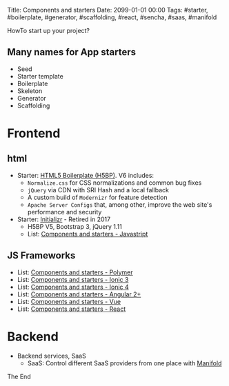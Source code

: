 Title: Components and starters
Date: 2099-01-01 00:00
Tags: #starter, #boilerplate, #generator, #scaffolding, #react, #sencha, #saas, #manifold

HowTo start up your project?

## Many names for App starters

* Seed
* Starter template
* Boilerplate
* Skeleton
* Generator
* Scaffolding

# Frontend

## html

* Starter: [HTML5 Boilerplate (H5BP)](https://html5boilerplate.com/). V6 includes:
  * `Normalize.css` for CSS normalizations and common bug fixes
  * `jQuery` via CDN with SRI Hash and a local fallback
  * A custom build of `Modernizr` for feature detection
  * `Apache Server Configs` that, among other, improve the web site's performance and security
* Starter: [Initializr](http://www.initializr.com/) - Retired in 2017
  * H5BP V5, Bootstrap 3, jQuery 1.11
  * List: [Components and starters - Javastript](https://github.com/rasor/rasor.github.io/blob/pelican/content/2018/ComponentsAndStarters-Js.md)

## JS Frameworks

  * List: [Components and starters - Polymer](https://github.com/rasor/rasor.github.io/blob/pelican/content/2018/ComponentsAndStarters-Polymer.md)
  * List: [Components and starters - Ionic 3](https://github.com/rasor/rasor.github.io/blob/pelican/content/2018/ComponentsAndStarters-Ionic3.md)
  * List: [Components and starters - Ionic 4](https://github.com/rasor/rasor.github.io/blob/pelican/content/2018/ComponentsAndStarters-Ionic4.md)
  * List: [Components and starters - Angular 2+](https://github.com/rasor/rasor.github.io/blob/pelican/content/2018/ComponentsAndStarters-Angular2.md)
  * List: [Components and starters - Vue](https://github.com/rasor/rasor.github.io/blob/pelican/content/2018/ComponentsAndStarters-Vue.md)
  * List: [Components and starters - React](https://github.com/rasor/rasor.github.io/blob/pelican/content/2018/ComponentsAndStarters-React.md)

# Backend

* Backend services, SaaS
  * SaaS: Control different SaaS providers from one place with [Manifold](https://www.reactriot.com/blog/manifold-blog-post)

The End